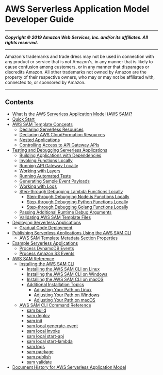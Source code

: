 # AWS Serverless Application Model Developer Guide

-----
*****Copyright &copy; 2019 Amazon Web Services, Inc. and/or its affiliates. All rights reserved.*****

-----
Amazon's trademarks and trade dress may not be used in 
     connection with any product or service that is not Amazon's, 
     in any manner that is likely to cause confusion among customers, 
     or in any manner that disparages or discredits Amazon. All other 
     trademarks not owned by Amazon are the property of their respective
     owners, who may or may not be affiliated with, connected to, or 
     sponsored by Amazon.

-----
## Contents
+ [What Is the AWS Serverless Application Model (AWS SAM)?](what-is-sam.md)
+ [Quick Start](serverless-quick-start.md)
+ [AWS SAM Template Concepts](serverless-sam-template-basics.md)
   + [Declaring Serverless Resources](serverless-sam-template.md)
   + [Declaring AWS CloudFormation Resources](appendix-appendix-sam-templates-and-cf-templates.md)
   + [Nested Applications](serverless-sam-template-nested-applications.md)
   + [Controlling Access to API Gateway APIs](serverless-controlling-access-to-apis.md)
+ [Testing and Debugging Serverless Applications](serverless-test-and-debug.md)
   + [Building Applications with Dependencies](serverless-sam-cli-using-build.md)
   + [Invoking Functions Locally](serverless-sam-cli-using-invoke.md)
   + [Running API Gateway Locally](serverless-sam-cli-using-start-api.md)
   + [Working with Layers](serverless-sam-cli-layers.md)
   + [Running Automated Tests](serverless-sam-cli-using-automated-tests.md)
   + [Generating Sample Event Payloads](serverless-sam-cli-using-generate-event.md)
   + [Working with Logs](serverless-sam-cli-logging.md)
   + [Step-through Debugging Lambda Functions Locally](serverless-sam-cli-using-debugging.md)
      + [Step-through Debugging Node.js Functions Locally](serverless-sam-cli-using-debugging-nodejs.md)
      + [Step-through Debugging Python Functions Locally](serverless-sam-cli-using-debugging-python.md)
      + [Step-through Debugging Golang Functions Locally](serverless-sam-cli-using-debugging-golang.md)
   + [Passing Additional Runtime Debug Arguments](serverless-sam-cli-using-debugging-additional-arguments.md)
   + [Validating AWS SAM Template Files](serverless-sam-cli-using-validate.md)
+ [Deploying Serverless Applications](serverless-deploying.md)
   + [Gradual Code Deployment](automating-updates-to-serverless-apps.md)
+ [Publishing Serverless Applications Using the AWS SAM CLI](serverless-sam-template-publishing-applications.md)
   + [AWS SAM Template Metadata Section Properties](serverless-sam-template-publishing-applications-metadata-properties.md)
+ [Example Serverless Applications](serverless-example-applications.md)
   + [Process DynamoDB Events](serverless-example-ddb.md)
   + [Process Amazon S3 Events](serverless-example-s3.md)
+ [AWS SAM Reference](serverless-sam-reference.md)
   + [Installing the AWS SAM CLI](serverless-sam-cli-install.md)
      + [Installing the AWS SAM CLI on Linux](serverless-sam-cli-install-linux.md)
      + [Installing the AWS SAM CLI on Windows](serverless-sam-cli-install-windows.md)
      + [Installing the AWS SAM CLI on macOS](serverless-sam-cli-install-mac.md)
      + [Additional Installation Topics](serverless-sam-cli-install-additional.md)
         + [Adjusting Your Path on Linux](serverless-sam-cli-install-linux-path.md)
         + [Adjusting Your Path on Windows](serverless-sam-cli-install-windows-path.md)
         + [Adjusting Your Path on macOS](serverless-sam-cli-install-mac-path.md)
   + [AWS SAM CLI Command Reference](serverless-sam-cli-command-reference.md)
      + [sam build](sam-cli-command-reference-sam-build.md)
      + [sam deploy](sam-cli-command-reference-sam-deploy.md)
      + [sam init](sam-cli-command-reference-sam-init.md)
      + [sam local generate-event](sam-cli-command-reference-sam-local-generate-event.md)
      + [sam local invoke](sam-cli-command-reference-sam-local-invoke.md)
      + [sam local start-api](sam-cli-command-reference-sam-local-start-api.md)
      + [sam local start-lambda](sam-cli-command-reference-sam-local-start-lambda.md)
      + [sam logs](sam-cli-command-reference-sam-logs.md)
      + [sam package](sam-cli-command-reference-sam-package.md)
      + [sam publish](sam-cli-command-reference-sam-publish.md)
      + [sam validate](sam-cli-command-reference-sam-validate.md)
+ [Document History for AWS Serverless Application Model](doc-history.md)